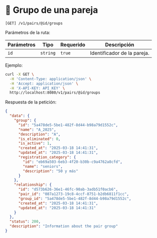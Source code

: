 # 👥 Grupo de una pareja

```
[GET] /v1/pairs/@id/groups
```

Parámetros de la ruta:

| Parámetros | Tipo | Requerido | Descripción |
| ---------- | ---- | --------- | ----------- |
| `id` | `string` | `true` | Identificador de la pareja. |

Ejemplo:

```bash
curl -X GET \
  -H 'Content-Type: application/json' \
  -H 'Accept: application/json' \
  -H 'X-API-KEY: API_KEY' \
  http://localhost:8080/v1/pairs/@id/groups
```

Respuesta de la petición:

```json
{
  "data": {
    "group": {
      "id": "5a478de5-5be1-482f-8d44-b98a79d1552c",
      "name": "A_2025",
      "description": "A",
      "is_eliminated": 0,
      "is_active": 1,
      "created_at": "2025-03-18 14:41:31",
      "updated_at": "2025-03-18 14:41:31",
      "registration_category": {
        "id": "eb69a503-6eb3-4f20-b30b-c9a4762a8cfd",
        "name": "seniors",
        "description": "50 y más"
      }
    },
    "relationship": {
      "id": "d573b626-36e1-46fc-90ab-3adb51f0acb6",
      "pair_id": "087a1273-19c8-4ccf-8751-b2db6811f1cc",
      "group_id": "5a478de5-5be1-482f-8d44-b98a79d1552c",
      "created_at": "2025-03-18 14:41:31",
      "updated_at": "2025-03-18 14:41:31"
    }
  },
  "status": 200,
  "description": "Information about the pair group"
}
```
